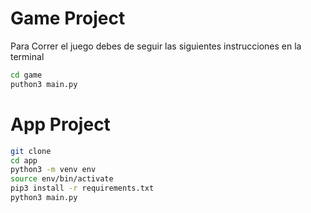 # Game Project
Para Correr el juego debes de seguir las siguientes instrucciones en la terminal
```sh
cd game
puthon3 main.py
```
# App Project

```sh
git clone
cd app
python3 -m venv env
source env/bin/activate
pip3 install -r requirements.txt
python3 main.py
```